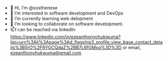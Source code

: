 - 👋 Hi, I’m @sosthenese
- 👀 I’m interested in software development and DevOps 
- 🌱 I’m currently learning web delopment
- 💞️ I’m looking to collaborate on software development.
- 📫I can be reached via linkedIn https://www.linkedin.com/in/ezeanthonychukwuma?lipi=urn%3Ali%3Apage%3Ad_flagship3_profile_view_base_contact_details%3B5rO%2FRYGCQdaZ%2BB7L6fGMsg%3D%3D or email, ezeanthonyhukwuma@gmail.com

<!---
sosthenese/sosthenese is a ✨ special ✨ repository because its `README.md` (this file) appears on your GitHub profile.
You can click the Preview link to take a look at your changes.
--->
